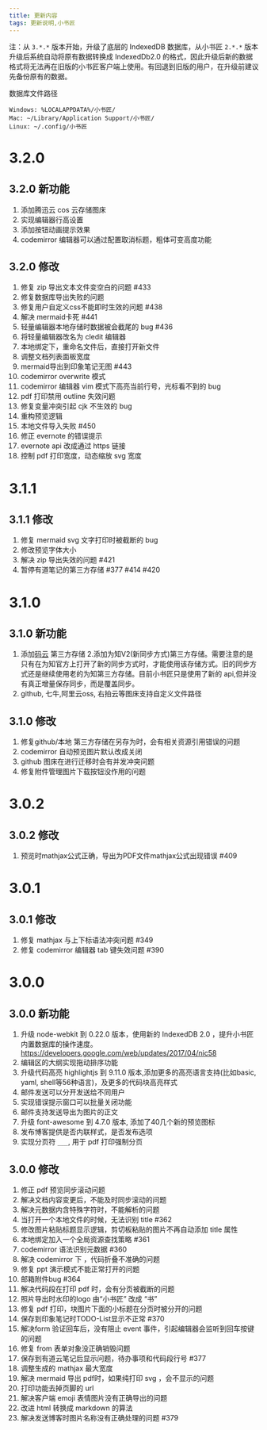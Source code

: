 ```yaml
---
title: 更新内容
tags: 更新说明,小书匠
---
```


注：从 `3.*.*` 版本开始，升级了底层的 IndexedDB 数据库，从小书匠 `2.*.*` 版本升级后系统自动将原有数据转换成 IndexedDb2.0
的格式，因此升级后新的数据格式将无法再在旧版的小书匠客户端上使用。有回退到旧版的用户，在升级前建议先备份原有的数据。

数据库文件路径

```
Windows: %LOCALAPPDATA%/小书匠/
Mac: ~/Library/Application Support/小书匠/
Linux: ~/.config/小书匠
```

# 3.2.0

## 3.2.0 新功能




1. 添加腾迅云 cos 云存储图床
2. 实现编辑器行高设置
3. 添加按钮动画提示效果
4. codemirror 编辑器可以通过配置取消标题，粗体可变高度功能

## 3.2.0 修改

1. 修复 zip 导出文本文件变空白的问题 #433
2. 修复数据库导出失败的问题
3. 修复用户自定义css不能即时生效的问题 #438
4. 解决 mermaid卡死 #441
5. 轻量编辑器本地存储时数据被会截尾的 bug #436
6. 将轻量编辑器改名为 cledit 编辑器
7. 本地绑定下，重命名文件后，直接打开新文件
8. 调整文档列表面板宽度
9. mermaid导出到印象笔记无图 #443
10. codemirror overwrite 模式
11. codemirror 编辑器 vim 模式下高亮当前行号，光标看不到的 bug
12. pdf 打印禁用 outline 失效问题
13. 修复变量冲突引起 cjk 不生效的 bug
14. 重构预览逻辑
15. 本地文件导入失败 #450
16. 修正 evernote 的错误提示
17. evernote api 改成通过 https 链接
18. 控制 pdf 打印宽度，动态缩放 svg 宽度

# 3.1.1

## 3.1.1 修改

1. 修复 mermaid svg 文字打印时被截断的 bug
2. 修改预览字体大小
3. 解决 zip 导出失效的问题 #421
4. 暂停有道笔记的第三方存储 #377 #414 #420

# 3.1.0

## 3.1.0 新功能

1. 添加[码云](http://git.oschina.net) 第三方存储
2.添加为知V2(新同步方式)第三方存储。需要注意的是只有在为知官方上打开了新的同步方式时，才能使用该存储方式。旧的同步方式还是继续使用老的为知第三方存储。目前小书匠只是使用了新的 api,但并没有真正增量保存同步，而是覆盖同步。
3. github, 七牛,阿里云oss, 右拍云等图床支持自定义文件路径

## 3.1.0 修改

1. 修复github/本地 第三方存储在另存为时，会有相关资源引用错误的问题
2. codemirror 自动预览图片默认改成关闭
3. github 图床在进行迁移时会有并发冲突问题
4. 修复附件管理图片下载按钮没作用的问题

# 3.0.2

## 3.0.2 修改

1. 预览时mathjax公式正确，导出为PDF文件mathjax公式出现错误 #409

# 3.0.1

## 3.0.1 修改

1. 修复 mathjax 与上下标语法冲突问题 #349
2. 修复 codemirror 编辑器 tab 键失效问题 #390


# 3.0.0

## 3.0.0 新功能

1. 升级 node-webkit 到 0.22.0 版本，使用新的 IndexedDB 2.0 ，提升小书匠内置数据库的操作速度。https://developers.google.com/web/updates/2017/04/nic58
2. 编辑区的大纲实现拖动排序功能
3. 升级代码高亮 highlightjs 到 9.11.0 版本,添加更多的高亮语言支持(比如basic, yaml, shell等56种语言)，及更多的代码块高亮样式
4. 邮件发送可以分开发送给不同用户
5. 实现错误提示窗口可以批量关闭功能
6. 邮件支持发送导出为图片的正文
7. 升级 font-awesome 到 4.7.0 版本, 添加了40几个新的预览图标 <i class="fa fa-handshake-o"></i>
8. 发布博客提供是否内联样式，是否发布选项
9. 实现分页符 `___`, 用于 pdf 打印强制分页

## 3.0.0 修改

1. 修正 pdf 预览同步滚动问题
2. 解决文档内容变更后，不能及时同步滚动的问题
3. 解决元数据内含特殊字符时，不能解析的问题
4. 当打开一个本地文件的时候，无法识别 title #362
5. 修改图片粘贴标题显示逻辑，剪切板粘贴的图片不再自动添加 title 属性
6. 本地绑定加入一个全局资源查找策略 #361
7. codemirror 语法识别元数据 #360
8. 解决 codemirror 下 ，代码折叠不准确的问题
9. 修复 ppt 演示模式不能正常打开的问题
10. 邮箱附件bug #364
11. 解决代码段在打印 pdf 时，会有分页被截断的问题
12. 照片导出时水印的logo 由“小书匠” 改成 “书”
13. 修复 pdf 打印，块图片下面的小标题在分页时被分开的问题
14. 保存到印象笔记时TODO-List显示不正常 #370
15. 解决form 验证回车后，没有阻止 event 事件，引起编辑器会监听到回车按键的问题
16. 修复 from 表单对象没正确销毁问题
17. 保存到有道云笔记后显示问题，待办事项和代码段行号 #377
18. 调整生成的 mathjax 最大宽度
19. 解决 mermaid 导出 pdf时，如果纯打印 svg ，会不显示的问题
20. 打印功能去掉页脚的 url
21. 解决客户端 emoji 表情图片没有正确导出的问题
22. 改进 html 转换成 markdown 的算法
23. 解决发送博客时图片名称没有正确处理的问题 #379

